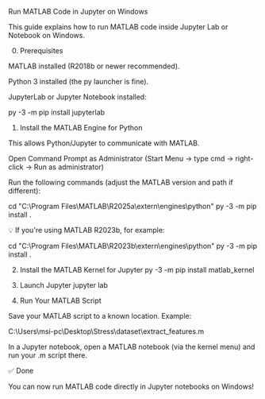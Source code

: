Run MATLAB Code in Jupyter on Windows

This guide explains how to run MATLAB code inside Jupyter Lab or Notebook on Windows.

0) Prerequisites

MATLAB installed (R2018b or newer recommended).

Python 3 installed (the py launcher is fine).

JupyterLab or Jupyter Notebook installed:

py -3 -m pip install jupyterlab

1) Install the MATLAB Engine for Python

This allows Python/Jupyter to communicate with MATLAB.

Open Command Prompt as Administrator
(Start Menu → type cmd → right-click → Run as administrator)

Run the following commands (adjust the MATLAB version and path if different):

cd "C:\Program Files\MATLAB\R2025a\extern\engines\python"
py -3 -m pip install .


💡 If you're using MATLAB R2023b, for example:

cd "C:\Program Files\MATLAB\R2023b\extern\engines\python"
py -3 -m pip install .

2) Install the MATLAB Kernel for Jupyter
py -3 -m pip install matlab_kernel

3) Launch Jupyter
jupyter lab

4) Run Your MATLAB Script

Save your MATLAB script to a known location. Example:

C:\Users\msi-pc\Desktop\Stress\dataset\extract_features.m


In a Jupyter notebook, open a MATLAB notebook (via the kernel menu) and run your .m script there.

✅ Done

You can now run MATLAB code directly in Jupyter notebooks on Windows!
